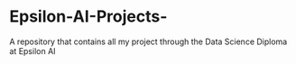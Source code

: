 # Epsilon-AI-Projects-
A repository that contains all my project through the Data Science Diploma at Epsilon AI

